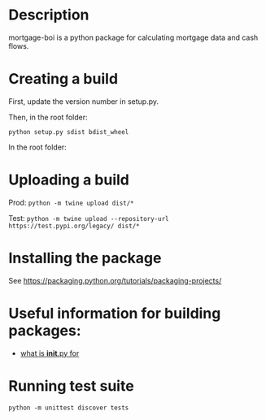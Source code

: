 # Description

mortgage-boi is a python package for calculating mortgage data and cash flows.

# Creating a build

First, update the version number in setup.py.

Then, in the root folder:

`python setup.py sdist bdist_wheel`

In the root folder:

# Uploading a build

Prod:
`python -m twine upload dist/*`

Test:
`python -m twine upload --repository-url https://test.pypi.org/legacy/ dist/*`

# Installing the package

See https://packaging.python.org/tutorials/packaging-projects/

# Useful information for building packages:

- [what is __init__.py for](https://stackoverflow.com/questions/448271/what-is-init-py-for)

# Running test suite

`python -m unittest discover tests`
